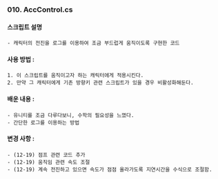 ### 010. AccControl.cs

#### 스크립트 설명
	- 캐릭터의 전진을 로그를 이용하여 조금 부드럽게 움직이도록 구현한 코드


#### 사용 방법 : 
	1. 이 스크립트를 움직이고자 하는 캐릭터에게 적용시킨다.
	2. 만약 그 캐릭터에게 기존 방향키 관련 스크립트가 있을 경우 비활성화해둔다.


#### 배운 내용 :
	- 유니티를 조금 다루다보니, 수학의 필요성을 느꼈다.
	- 간단한 로그를 이용하는 방법


#### 변경 사항 : 
	- (12-19) 점프 관련 코드 추가
	- (12-19) 움직임 관련 속도 조절
	- (12-19) 계속 전진하고 있으면 속도가 점점 올라가도록 지연시간을 수식으로 조절함.
